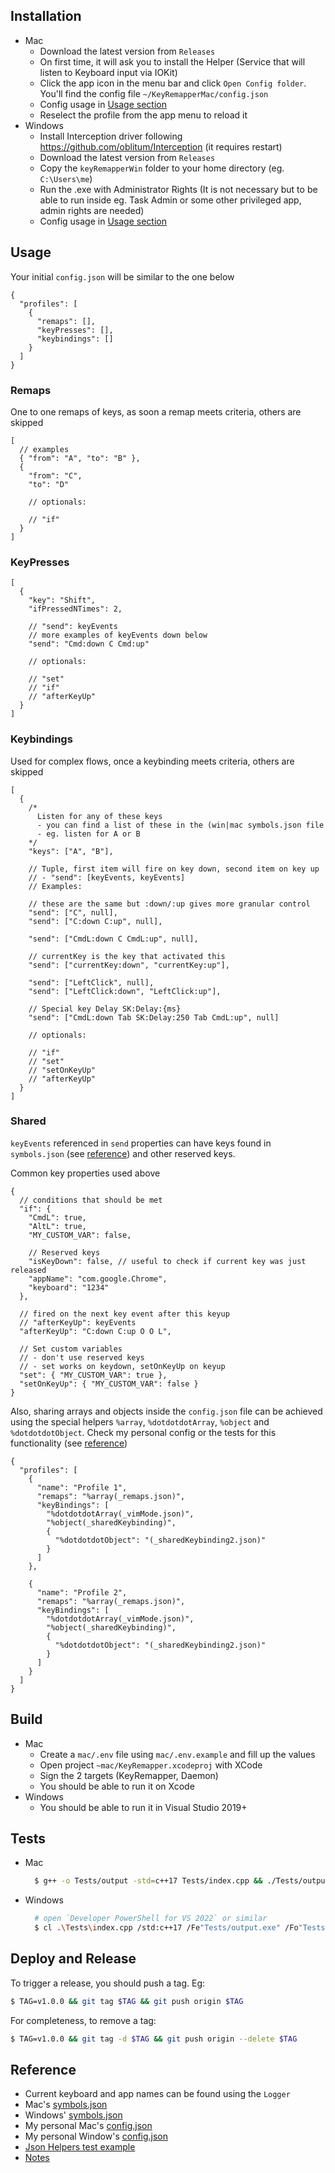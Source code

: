 ## Installation

- Mac
  - Download the latest version from `Releases`
  - On first time, it will ask you to install the Helper (Service that will listen to Keyboard input via IOKit)
  - Click the app icon in the menu bar and click `Open Config folder`. You'll find the config file `~/KeyRemapperMac/config.json`
  - Config usage in [Usage section](#user-content-usage)
  - Reselect the profile from the app menu to reload it
- Windows
  - Install Interception driver following https://github.com/oblitum/Interception (it requires restart)
  - Download the latest version from `Releases`
  - Copy the `keyRemapperWin` folder to your home directory (eg. `C:\Users\me`)
  - Run the .exe with Administrator Rights (It is not necessary but to be able to run inside eg. Task Admin or some other privileged app, admin rights are needed)
  - Config usage in [Usage section](#user-content-usage)

## Usage

Your initial `config.json` will be similar to the one below

```jsonc
{
  "profiles": [
    {
      "remaps": [],
      "keyPresses": [],
      "keybindings": []
    }
  ]
}
```

### Remaps

One to one remaps of keys, as soon a remap meets criteria, others are skipped

```jsonc
[
  // examples
  { "from": "A", "to": "B" },
  {
    "from": "C",
    "to": "D"

    // optionals:

    // "if"
  }
]
```

### KeyPresses

```jsonc
[
  {
    "key": "Shift",
    "ifPressedNTimes": 2,

    // "send": keyEvents
    // more examples of keyEvents down below
    "send": "Cmd:down C Cmd:up"

    // optionals:

    // "set"
    // "if"
    // "afterKeyUp"
  }
]
```

### Keybindings

Used for complex flows, once a keybinding meets criteria, others are skipped

```jsonc
[
  {
    /*
      Listen for any of these keys
      - you can find a list of these in the (win|mac symbols.json file
      - eg. listen for A or B
    */
    "keys": ["A", "B"],

    // Tuple, first item will fire on key down, second item on key up
    // - "send": [keyEvents, keyEvents]
    // Examples:

    // these are the same but :down/:up gives more granular control
    "send": ["C", null],
    "send": ["C:down C:up", null],

    "send": ["CmdL:down C CmdL:up", null],

    // currentKey is the key that activated this
    "send": ["currentKey:down", "currentKey:up"],

    "send": ["LeftClick", null],
    "send": ["LeftClick:down", "LeftClick:up"],

    // Special key Delay SK:Delay:{ms}
    "send": ["CmdL:down Tab SK:Delay:250 Tab CmdL:up", null]

    // optionals:

    // "if"
    // "set"
    // "setOnKeyUp"
    // "afterKeyUp"
  }
]
```

### Shared

`keyEvents` referenced in `send` properties can have keys found in `symbols.json` (see [reference](#user-content-reference)) and other reserved keys.

Common key properties used above

```jsonc
{
  // conditions that should be met
  "if": {
    "CmdL": true,
    "AltL": true,
    "MY_CUSTOM_VAR": false,

    // Reserved keys
    "isKeyDown": false, // useful to check if current key was just released
    "appName": "com.google.Chrome",
    "keyboard": "1234"
  },

  // fired on the next key event after this keyup
  // "afterKeyUp": keyEvents
  "afterKeyUp": "C:down C:up O O L",

  // Set custom variables
  // - don't use reserved keys
  // - set works on keydown, setOnKeyUp on keyup
  "set": { "MY_CUSTOM_VAR": true },
  "setOnKeyUp": { "MY_CUSTOM_VAR": false }
}
```

Also, sharing arrays and objects inside the `config.json` file can be achieved using the special helpers `%array`, `%dotdotdotArray`, `%object` and `%dotdotdotObject`. Check my personal config or the tests for this functionality (see [reference](#user-content-reference))

```jsonc
{
  "profiles": [
    {
      "name": "Profile 1",
      "remaps": "%array(_remaps.json)",
      "keyBindings": [
        "%dotdotdotArray(_vimMode.json)",
        "%object(_sharedKeybinding)",
        {
          "%dotdotdotObject": "(_sharedKeybinding2.json)"
        }
      ]
    },

    {
      "name": "Profile 2",
      "remaps": "%array(_remaps.json)",
      "keyBindings": [
        "%dotdotdotArray(_vimMode.json)",
        "%object(_sharedKeybinding)",
        {
          "%dotdotdotObject": "(_sharedKeybinding2.json)"
        }
      ]
    }
  ]
}
```

## Build

- Mac
  - Create a `mac/.env` file using `mac/.env.example` and fill up the values
  - Open project `~mac/KeyRemapper.xcodeproj` with XCode
  - Sign the 2 targets (KeyRemapper, Daemon)
  - You should be able to run it on Xcode
- Windows
  - You should be able to run it in Visual Studio 2019+

## Tests

- Mac
  ```sh
    $ g++ -o Tests/output -std=c++17 Tests/index.cpp && ./Tests/output
  ```
- Windows
  ```sh
    # open `Developer PowerShell for VS 2022` or similar
    $ cl .\Tests\index.cpp /std:c++17 /Fe"Tests/output.exe" /Fo"Tests/output.obj" | .\Tests\output.exe
  ```

## Deploy and Release

To trigger a release, you should push a tag. Eg:

```sh
$ TAG=v1.0.0 && git tag $TAG && git push origin $TAG
```

For completeness, to remove a tag:

```sh
$ TAG=v1.0.0 && git tag -d $TAG && git push origin --delete $TAG
```

## Reference

- Current keyboard and app names can be found using the `Logger`
- Mac's [symbols.json](mac/KeyRemapper/Resources/symbols.json)
- Windows' [symbols.json](win/src/files/symbols.json)
- My personal Mac's [config.json](https://github.com/goerwin/dotfiles/blob/master/src/keyRemapperMac/config.json)
- My personal Window's [config.json](https://github.com/goerwin/dotfiles/blob/master/src/keyRemapperWin/config.json)
- [Json Helpers test example](Tests/imports.json)
- [Notes](notes.md)
